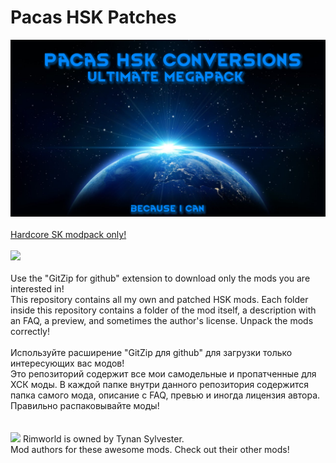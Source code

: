 # Pacas HSK Patches
![Preview](/mod_preview.png?raw=true "Preview")<br><br>
[Hardcore SK modpack only!](https://github.com/skyarkhangel/Hardcore-SK/tree/development)
<br><br>
<img src="https://i.imgur.com/svEwA2k.png"><br><br>
Use the "GitZip for github" extension to download only the mods you are interested in!<br>
This repository contains all my own and patched HSK mods. Each folder inside this repository contains a folder of the mod itself, a description with an FAQ, a preview, and sometimes the author's license. Unpack the mods correctly!<br><br>
Используйте расширение "GitZip для github" для загрузки только интересующих вас модов!<br>
Это репозиторий содержит все мои самодельные и пропатченные для ХСК моды. В каждой папке внутри данного репозитория содержится папка самого мода, описание с FAQ, превью и иногда лицензия автора. Правильно распаковывайте моды!<br><br>
<br>
<img src="https://i.imgur.com/fdngbbh.png">
Rimworld is owned by Tynan Sylvester.<br>
Mod authors for these awesome mods. Check out their other mods!